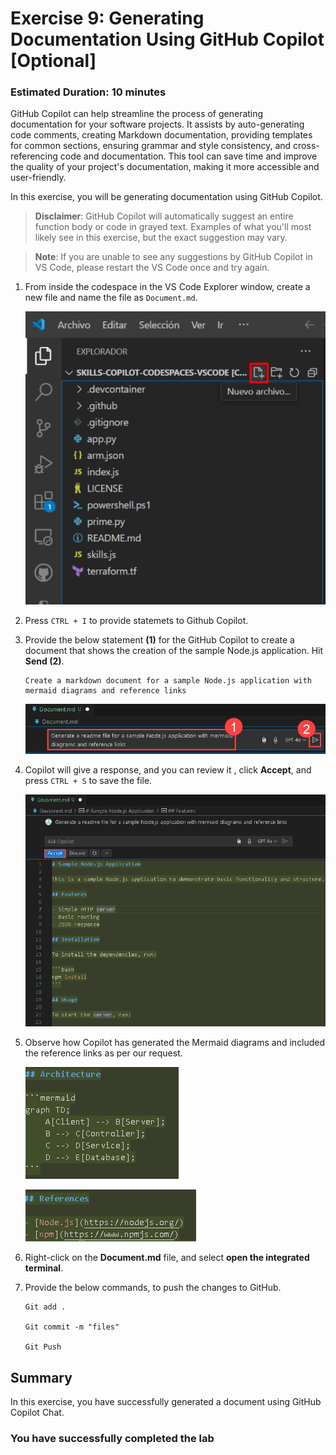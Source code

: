 # Exercise 9: Generating Documentation Using GitHub Copilot [Optional]

### Estimated Duration: 10 minutes

GitHub Copilot can help streamline the process of generating documentation for your software projects. It assists by auto-generating code comments, creating Markdown documentation, providing templates for common sections, ensuring grammar and style consistency, and cross-referencing code and documentation. This tool can save time and improve the quality of your project's documentation, making it more accessible and user-friendly.

In this exercise, you will be generating documentation using GitHub Copilot.

>**Disclaimer**: GitHub Copilot will automatically suggest an entire function body or code in grayed text. Examples of what you'll most likely see in this exercise, but the exact suggestion may vary.

>**Note**: If you are unable to see any suggestions by GitHub Copilot in VS Code, please restart the VS Code once and try again. 

1. From inside the codespace in the VS Code Explorer window, create a new file and name the file as `Document.md`.

    ![](../media/chat-code-new.png)

1. Press `CTRL + I` to provide statemets to Github Copilot.

1. Provide the below statement **(1)** for the GitHub Copilot to create a document that shows the creation of the sample Node.js application. Hit **Send (2)**.

    ```
    Create a markdown document for a sample Node.js application with mermaid diagrams and reference links
    ```

      ![](../media/hub20.png)

1.  Copilot will give a response, and you can review it , click **Accept**, and press `CTRL + S` to save the file.

       ![](../media/hub21.png)

1.  Observe how Copilot has generated the Mermaid diagrams and included the reference links as per our request.

       ![](../media/hub22.png)
    
       ![](../media/hub23.png)

1. Right-click on the **Document.md** file, and select **open the integrated terminal**.

1. Provide the below commands, to push the changes to GitHub.

    ```
    Git add .

    Git commit -m "files"

    Git Push
    ```
    
## Summary

In this exercise, you have successfully generated a document using GitHub Copilot Chat.

### You have successfully completed the lab
